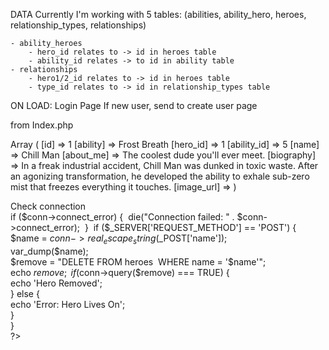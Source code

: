 DATA
Currently I'm working with 5 tables: (abilities, ability_hero, heroes, relationship_types, relationships)

    - ability_heroes
        - hero_id relates to -> id in heroes table
        - ability_id relates -> to id in ability table
    - relationships
        - hero1/2_id relates to -> id in heroes table
        - type_id relates to -> id in relationship_types table

    
ON LOAD:
Login Page
If new user, send to create user page



from Index.php
<?php
            if($_GET['state'] == 'profile'){
                include 'profile.php';
            } else {
                include 'heroesTable.php';
            };?>


Array ( [id] => 1 [ability] => Frost Breath [hero_id] => 1 [ability_id] => 5 [name] => Chill Man [about_me] => The coolest dude you'll ever meet. [biography] => In a freak industrial accident, Chill Man was dunked in toxic waste. After an agonizing transformation, he developed the ability to exhale sub-zero mist that freezes everything it touches. [image_url] => )

Check connection     
if ($conn->connect_error) {         
    die("Connection failed: " . $conn->connect_error);     
}     
if ($_SERVER['REQUEST_METHOD'] == 'POST') {         
    $name = $conn->real_escape_string($_POST['name']);                 
    var_dump($name);         
    $remove = "DELETE FROM heroes 
    WHERE name = '$name'";         
    echo $remove;         
    if ($conn->query($remove) === TRUE) {             
        echo 'Hero Removed';         
        } else {             
            echo 'Error: Hero Lives On';         
            }     
            }     
            ?>